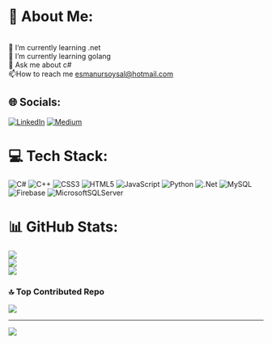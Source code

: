 # 💫 About Me:
<br>🌱 I’m currently learning .net<br>🌱 I’m currently learning golang<br>💬 Ask me about c#<br>📫How to reach me esmanursoysal@hotmail.com


## 🌐 Socials:
[![LinkedIn](https://img.shields.io/badge/LinkedIn-%230077B5.svg?logo=linkedin&logoColor=white)](https://linkedin.com//in/esma-nur-soysal) [![Medium](https://img.shields.io/badge/Medium-12100E?logo=medium&logoColor=white)](https://medium.com/@Esmanursoysal) 

# 💻 Tech Stack:
![C#](https://img.shields.io/badge/c%23-%23239120.svg?style=for-the-badge&logo=csharp&logoColor=white) ![C++](https://img.shields.io/badge/c++-%2300599C.svg?style=for-the-badge&logo=c%2B%2B&logoColor=white) ![CSS3](https://img.shields.io/badge/css3-%231572B6.svg?style=for-the-badge&logo=css3&logoColor=white) ![HTML5](https://img.shields.io/badge/html5-%23E34F26.svg?style=for-the-badge&logo=html5&logoColor=white) ![JavaScript](https://img.shields.io/badge/javascript-%23323330.svg?style=for-the-badge&logo=javascript&logoColor=%23F7DF1E) ![Python](https://img.shields.io/badge/python-3670A0?style=for-the-badge&logo=python&logoColor=ffdd54) ![.Net](https://img.shields.io/badge/.NET-5C2D91?style=for-the-badge&logo=.net&logoColor=white) ![MySQL](https://img.shields.io/badge/mysql-4479A1.svg?style=for-the-badge&logo=mysql&logoColor=white) ![Firebase](https://img.shields.io/badge/firebase-a08021?style=for-the-badge&logo=firebase&logoColor=ffcd34) ![MicrosoftSQLServer](https://img.shields.io/badge/Microsoft%20SQL%20Server-CC2927?style=for-the-badge&logo=microsoft%20sql%20server&logoColor=white)
# 📊 GitHub Stats:
![](https://github-readme-stats.vercel.app/api?username=esma22nur&theme=dark&hide_border=false&include_all_commits=false&count_private=false)<br/>
![](https://github-readme-streak-stats.herokuapp.com/?user=esma22nur&theme=dark&hide_border=false)<br/>
![](https://github-readme-stats.vercel.app/api/top-langs/?username=esma22nur&theme=dark&hide_border=false&include_all_commits=false&count_private=false&layout=compact)



### 🔝 Top Contributed Repo
![](https://github-contributor-stats.vercel.app/api?username=esma22nur&limit=5&theme=dark&combine_all_yearly_contributions=true)


---
[![](https://visitcount.itsvg.in/api?id=esma22nur&icon=1&color=1)](https://visitcount.itsvg.in)

<!-- Proudly created with GPRM ( https://gprm.itsvg.in ) -->
